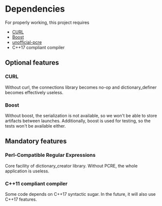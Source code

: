 # Dependencies

For properly working, this project requires
  * [CURL](https://github.com/curl/curl)
  * [Boost](https://www.boost.org/users/download/)
  * [unofficial-pcre](https://github.com/albertliangcode/PCRE)
  * C++17 compliant compiler


## Optional features

### CURL

Without curl, the connections library becomes no-op and dictionary_definer becomes effectively useless.

### Boost

Without boost, the serialization is not available, so we won't be able to store artifacts between launches.
Additionally, boost is used for testing, so the tests won't be available either.

## Mandatory features

### Perl-Compatible Regular Expressions

Core facility of dictionary_creator library. Without PCRE, the whole application is useless.

### C++11 compliant compiler

Some code depends on C++17 syntactic sugar. In the future, it will also use C++17 features.